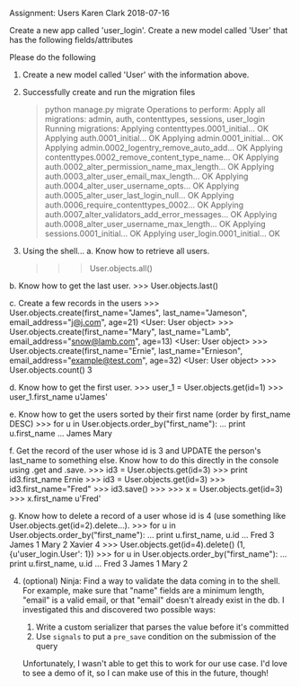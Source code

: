 Assignment: Users
Karen Clark
2018-07-16

Create a new app called 'user_login'. Create a new model called 'User' that has the following fields/attributes

Please do the following

1. Create a new model called 'User' with the information above.
2. Successfully create and run the migration files
    > python manage.py migrate
    Operations to perform:
    Apply all migrations: admin, auth, contenttypes, sessions, user_login
    Running migrations:
    Applying contenttypes.0001_initial... OK
    Applying auth.0001_initial... OK
    Applying admin.0001_initial... OK
    Applying admin.0002_logentry_remove_auto_add... OK
    Applying contenttypes.0002_remove_content_type_name... OK
    Applying auth.0002_alter_permission_name_max_length... OK
    Applying auth.0003_alter_user_email_max_length... OK
    Applying auth.0004_alter_user_username_opts... OK
    Applying auth.0005_alter_user_last_login_null... OK
    Applying auth.0006_require_contenttypes_0002... OK
    Applying auth.0007_alter_validators_add_error_messages... OK
    Applying auth.0008_alter_user_username_max_length... OK
    Applying sessions.0001_initial... OK
    Applying user_login.0001_initial... OK

3. Using the shell...
a. Know how to retrieve all users.
    >>> User.objects.all()

b. Know how to get the last user.
    >>> User.objects.last()

c. Create a few records in the users
    >>> User.objects.create(first_name="James", last_name="Jameson", email_address="j@j.com", age=21)
    <User: User object>
    >>> User.objects.create(first_name="Mary", last_name="Lamb", email_address="snow@lamb.com", age=13)
    <User: User object>
    >>> User.objects.create(first_name="Ernie", last_name="Ernieson", email_address="example@test.com", age=32)
    <User: User object>
    >>> User.objects.count()
    3

d. Know how to get the first user.
    >>> user_1 = User.objects.get(id=1)
    >>> user_1.first_name
    u'James'

e. Know how to get the users sorted by their first name (order by first_name DESC)
    >>> for u in User.objects.order_by("first_name"):
    ...     print u.first_name
    ...
    James
    Mary

f. Get the record of the user whose id is 3 and UPDATE the person's last_name to something else. Know how to do this directly in the console using .get and .save.
    >>> id3 = User.objects.get(id=3)
    >>> print id3.first_name
    Ernie
    >>> id3 = User.objects.get(id=3)
    >>> id3.first_name="Fred"
    >>> id3.save()
    >>>
    >>> x = User.objects.get(id=3)
    >>> x.first_name
    u'Fred'

g. Know how to delete a record of a user whose id is 4 (use something like User.objects.get(id=2).delete...).
    >>> for u in User.objects.order_by("first_name"):
    ...     print u.first_name, u.id
    ...
    Fred 3
    James 1
    Mary 2
    Xavier 4
    >>> User.objects.get(id=4).delete()
    (1, {u'user_login.User': 1})
    >>> for u in User.objects.order_by("first_name"):
    ...     print u.first_name, u.id
    ...
    Fred 3
    James 1
    Mary 2

4. (optional) Ninja:
Find a way to validate the data coming in to the shell.  For example, make sure that "name" fields are a minimum length, "email" is a valid email, or that "email" doesn't already exist in the db.
    I investigated this and discovered two possible ways:
    1. Write a custom serializer that parses the value before it's committed
    2. Use `signals` to put a `pre_save` condition on the submission of the query

    Unfortunately, I wasn't able to get this to work for our use case. I'd love to see a demo of it, so I can make use of this in the future, though!